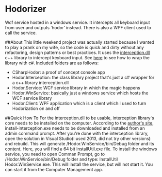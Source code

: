 Hodorizer
=========
Wcf service hosted in a windows service. It intercepts all keyboard input from user and outputs 'hodor' instead. There is also a WPF client used to call the service.


##About
This little weekend project was actually started because I wanted to play a prank on my wife, so the code is quick and dirty without any refactoring, design patterns or best practices.
It uses the [interception.dll](http://oblita.com/interception.html) c++ library to intercept keyboard input. See [here](https://gist.github.com/candera/1959219#file-interception-xy-cs) to see how to wrap the library with c#.
Included folders are as follows:
 - CSharpHodor: a proof of concept console app
 - Hodor.Interception: the class library project that's just a c# wrapper for a c++ library interception.dll
 - Hodor.Service: WCF service library in which the magic happens
 - Hodor.WinService: basically just a windows service which hosts the WCF service library
 - Hodor.Client: WPF application which is a client which I used to turn Hodorization on and off

##Quick How To
For the interception.dll to be usable, interception library's core needs to be installed on the computer. According to the [author's site](http://oblita.com/interception.html),  install-interception.exe needs to be downloaded and installed from an admin command prompt.
After you're done with the interception library, open the solution in Visual Studio(I used 2013, did not try other versions) and rebuild. This will generate /Hodor.WinService/bin/Debug folder and its content. Here, you will find a 64 bit InstallUtil.exe file. To install the windows service, you need to open Comman Prompt, go to /Hodor.WinService/bin/Debug folder and type:
InstallUtil Hodor.WinService.exe. This will install the service, but will not start it. You can start it from the Computer Management app.

